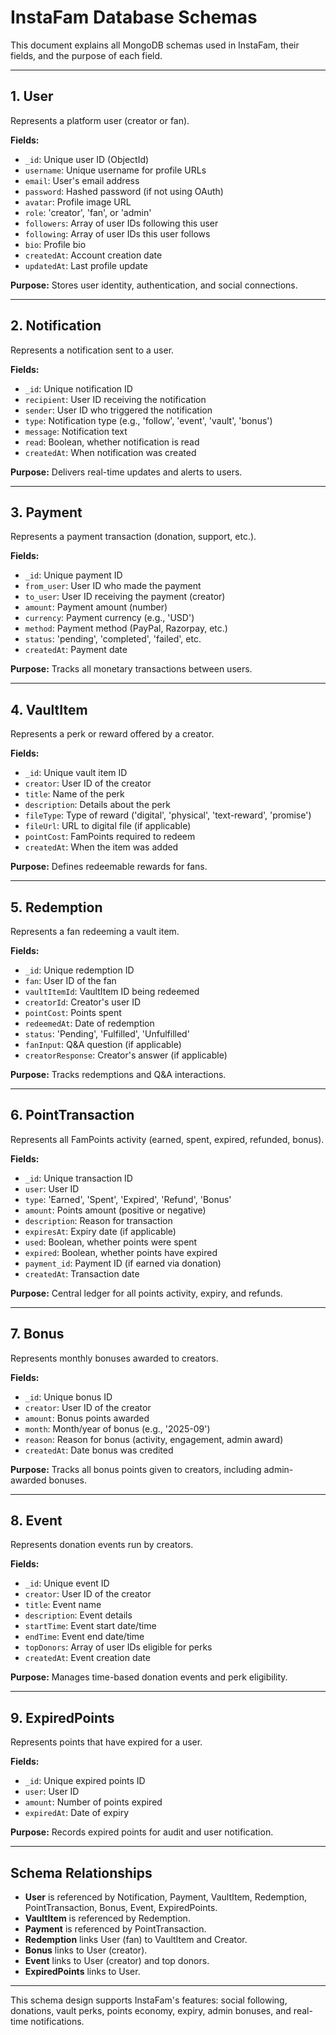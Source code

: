 # InstaFam Database Schemas

This document explains all MongoDB schemas used in InstaFam, their fields, and the purpose of each field.

---

## 1. User
Represents a platform user (creator or fan).

**Fields:**
- `_id`: Unique user ID (ObjectId)
- `username`: Unique username for profile URLs
- `email`: User's email address
- `password`: Hashed password (if not using OAuth)
- `avatar`: Profile image URL
- `role`: 'creator', 'fan', or 'admin'
- `followers`: Array of user IDs following this user
- `following`: Array of user IDs this user follows
- `bio`: Profile bio
- `createdAt`: Account creation date
- `updatedAt`: Last profile update

**Purpose:** Stores user identity, authentication, and social connections.

---

## 2. Notification
Represents a notification sent to a user.

**Fields:**
- `_id`: Unique notification ID
- `recipient`: User ID receiving the notification
- `sender`: User ID who triggered the notification
- `type`: Notification type (e.g., 'follow', 'event', 'vault', 'bonus')
- `message`: Notification text
- `read`: Boolean, whether notification is read
- `createdAt`: When notification was created

**Purpose:** Delivers real-time updates and alerts to users.

---

## 3. Payment
Represents a payment transaction (donation, support, etc.).

**Fields:**
- `_id`: Unique payment ID
- `from_user`: User ID who made the payment
- `to_user`: User ID receiving the payment (creator)
- `amount`: Payment amount (number)
- `currency`: Payment currency (e.g., 'USD')
- `method`: Payment method (PayPal, Razorpay, etc.)
- `status`: 'pending', 'completed', 'failed', etc.
- `createdAt`: Payment date

**Purpose:** Tracks all monetary transactions between users.

---

## 4. VaultItem
Represents a perk or reward offered by a creator.

**Fields:**
- `_id`: Unique vault item ID
- `creator`: User ID of the creator
- `title`: Name of the perk
- `description`: Details about the perk
- `fileType`: Type of reward ('digital', 'physical', 'text-reward', 'promise')
- `fileUrl`: URL to digital file (if applicable)
- `pointCost`: FamPoints required to redeem
- `createdAt`: When the item was added

**Purpose:** Defines redeemable rewards for fans.

---

## 5. Redemption
Represents a fan redeeming a vault item.

**Fields:**
- `_id`: Unique redemption ID
- `fan`: User ID of the fan
- `vaultItemId`: VaultItem ID being redeemed
- `creatorId`: Creator's user ID
- `pointCost`: Points spent
- `redeemedAt`: Date of redemption
- `status`: 'Pending', 'Fulfilled', 'Unfulfilled'
- `fanInput`: Q&A question (if applicable)
- `creatorResponse`: Creator's answer (if applicable)

**Purpose:** Tracks redemptions and Q&A interactions.

---

## 6. PointTransaction
Represents all FamPoints activity (earned, spent, expired, refunded, bonus).

**Fields:**
- `_id`: Unique transaction ID
- `user`: User ID
- `type`: 'Earned', 'Spent', 'Expired', 'Refund', 'Bonus'
- `amount`: Points amount (positive or negative)
- `description`: Reason for transaction
- `expiresAt`: Expiry date (if applicable)
- `used`: Boolean, whether points were spent
- `expired`: Boolean, whether points have expired
- `payment_id`: Payment ID (if earned via donation)
- `createdAt`: Transaction date

**Purpose:** Central ledger for all points activity, expiry, and refunds.

---

## 7. Bonus
Represents monthly bonuses awarded to creators.

**Fields:**
- `_id`: Unique bonus ID
- `creator`: User ID of the creator
- `amount`: Bonus points awarded
- `month`: Month/year of bonus (e.g., '2025-09')
- `reason`: Reason for bonus (activity, engagement, admin award)
- `createdAt`: Date bonus was credited

**Purpose:** Tracks all bonus points given to creators, including admin-awarded bonuses.

---

## 8. Event
Represents donation events run by creators.

**Fields:**
- `_id`: Unique event ID
- `creator`: User ID of the creator
- `title`: Event name
- `description`: Event details
- `startTime`: Event start date/time
- `endTime`: Event end date/time
- `topDonors`: Array of user IDs eligible for perks
- `createdAt`: Event creation date

**Purpose:** Manages time-based donation events and perk eligibility.

---

## 9. ExpiredPoints
Represents points that have expired for a user.

**Fields:**
- `_id`: Unique expired points ID
- `user`: User ID
- `amount`: Number of points expired
- `expiredAt`: Date of expiry

**Purpose:** Records expired points for audit and user notification.

---

## Schema Relationships

- **User** is referenced by Notification, Payment, VaultItem, Redemption, PointTransaction, Bonus, Event, ExpiredPoints.
- **VaultItem** is referenced by Redemption.
- **Payment** is referenced by PointTransaction.
- **Redemption** links User (fan) to VaultItem and Creator.
- **Bonus** links to User (creator).
- **Event** links to User (creator) and top donors.
- **ExpiredPoints** links to User.

---

This schema design supports InstaFam's features: social following, donations, vault perks, points economy, expiry, admin bonuses, and real-time notifications.
